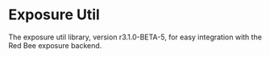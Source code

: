 # Exposure Util

The exposure util library, version r3.1.0-BETA-5, for easy integration with the Red Bee exposure backend.